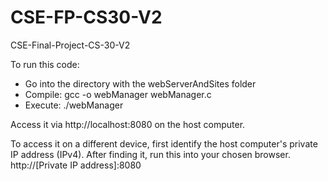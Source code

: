 # CSE-FP-CS30-V2
CSE-Final-Project-CS-30-V2

To run this code:
- Go into the directory with the webServerAndSites folder
- Compile: gcc -o webManager webManager.c
- Execute: ./webManager

Access it via http://localhost:8080 on the host computer.

To access it on a different device, first identify the host computer's private IP address (IPv4). After finding it, run this into your chosen browser.
http://[Private IP address]:8080
